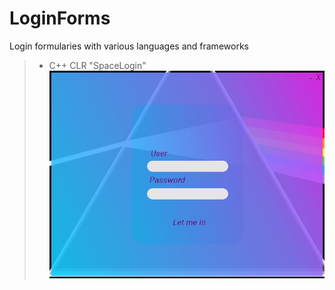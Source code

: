 # LoginForms
 Login formularies with various languages and frameworks
> - C++ CLR "SpaceLogin"
![Screenshots](/SpaceLogin/SpaceLogin/media/Screenshots/SpaceLogin.png)